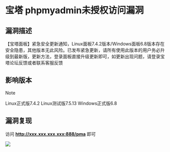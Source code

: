 # 宝塔 phpmyadmin未授权访问漏洞

## 漏洞描述

【宝塔面板】紧急安全更新通知，Linux面板7.4.2版本/Windows面板6.8版本存在安全隐患，其他版本无此风险。已发布紧急更新，请所有使用此版本的用户务必升级到最新版，更新方法，登录面板直接升级更新即可，如更新出现问题，请登录宝塔论坛反馈或者联系客服反馈

## 影响版本

> [!NOTE]
>
> Linux正式版7.4.2
> Linux测试版7.5.13
> Windows正式版6.8

## 漏洞复现

访问 **http://xxx.xxx.xxx.xxx:888/pma** 即可

![](./image/bt-1.png?x-oss-process=image/auto-orient,1/quality,q_90/watermark,image_c2h1aXlpbi9zdWkucG5nP3gtb3NzLXByb2Nlc3M9aW1hZ2UvcmVzaXplLFBfMTQvYnJpZ2h0LC0zOS9jb250cmFzdCwtNjQ,g_se,t_17,x_1,y_10)
